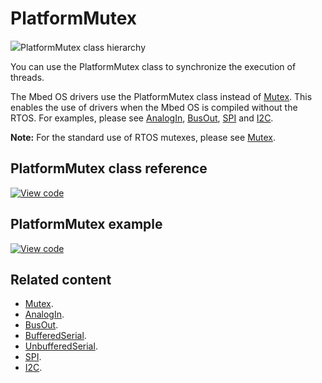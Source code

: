# PlatformMutex

<span class="images">![](https://os.mbed.com/docs/mbed-os/development/mbed-os-api-doxy/class_platform_mutex.png)<span>PlatformMutex class hierarchy</span></span>

You can use the PlatformMutex class to synchronize the execution of threads.

The Mbed OS drivers use the PlatformMutex class instead of [Mutex](../apis/mutex.html). This enables the use of drivers when the Mbed OS is compiled without the RTOS. For examples, please see [AnalogIn](../apis/analogin.html), [BusOut](../apis/busout.html), [SPI](../apis/spi.html) and [I2C](../apis/i2c.html).

<span class="notes">**Note:** For the standard use of RTOS mutexes, please see [Mutex](../apis/mutex.html).</span>

## PlatformMutex class reference

[![View code](https://www.mbed.com/embed/?type=library)](https://os.mbed.com/docs/mbed-os/development/mbed-os-api-doxy/class_platform_mutex.html)

## PlatformMutex example

[![View code](https://www.mbed.com/embed/?url=https://github.com/ARMmbed/mbed-os-snippet-PlatformMutex_ex_1/tree/v6.10)](https://github.com/ARMmbed/mbed-os-snippet-PlatformMutex_ex_1/blob/v6.10/main.cpp)

## Related content

- [Mutex](../apis/mutex.html).
- [AnalogIn](../apis/analogin.html).
- [BusOut](../apis/busout.html).
- [BufferedSerial](../apis/serial-uart-apis.html).
- [UnbufferedSerial](../apis/unbufferedserial.html).
- [SPI](../apis/spi.html).
- [I2C](../apis/i2c.html).
